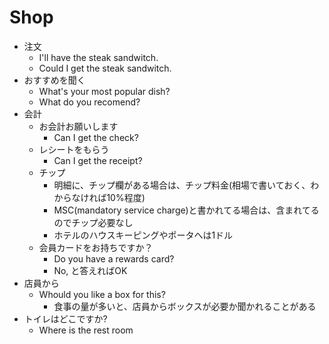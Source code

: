 # Shop


* 注文
    * I'll have the steak sandwitch.
    * Could I get the steak sandwitch.
* おすすめを聞く
    * What's your most popular dish?
    * What do you recomend?
* 会計
    * お会計お願いします
        * Can I get the check?
    * レシートをもらう
        * Can I get the receipt?
    * チップ
        * 明細に、チップ欄がある場合は、チップ料金(相場で書いておく、わからなければ10%程度)
        * MSC(mandatory service charge)と書かれてる場合は、含まれてるのでチップ必要なし
        * ホテルのハウスキーピングやポータへは1ドル
    * 会員カードをお持ちですか？
        * Do you have a rewards card?
        * No, と答えればOK
* 店員から
    * Whould you like a box for this?
        * 食事の量が多いと、店員からボックスが必要か聞かれることがある
* トイレはどこですか?
    * Where is the rest room

